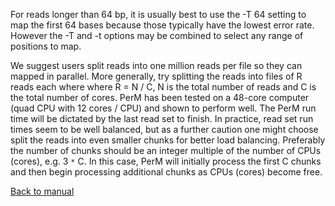 For reads longer than 64 bp, it is usually best to use the -T 64 setting to map the first 64 bases because those typically have the lowest error rate. However the -T and -t options may be combined to select any range of positions to map.

We suggest users split reads into one million reads per file so they can mapped in parallel. More generally, try splitting the reads into files of R reads each where where R = N / C, N is the total number of reads and C is the total number of cores. PerM has been tested on a 48-core computer (quad CPU with 12 cores / CPU) and shown to perform well. The PerM run time will be dictated by the last read set to finish. In practice, read set run times seem to be well balanced, but as a further caution one might choose split the reads into even smaller chunks for better load balancing. Preferably the number of chunks should be an integer multiple of the number of CPUs (cores), e.g. 3 `*` C. In this case, PerM will initially process the first C chunks and then begin processing additional chunks as CPUs (cores) become free.

[Back to manual](http://code.google.com/p/perm/wiki/Manual)